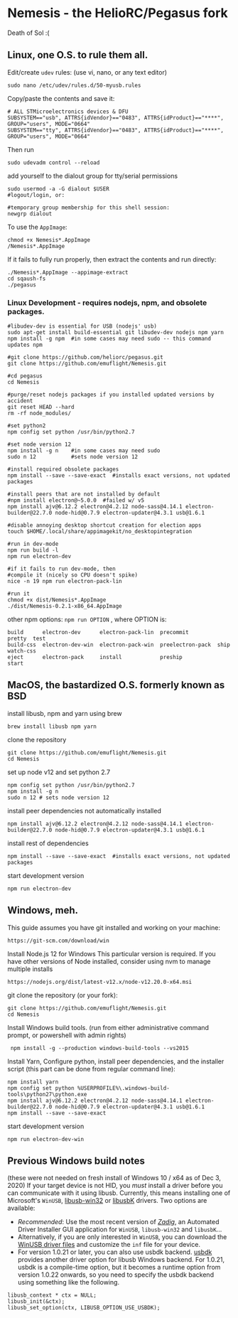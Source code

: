 # Nemesis - the HelioRC/Pegasus fork
Death of Sol :(

## Linux, one O.S. to rule them all.
Edit/create `udev` rules: (use vi, nano, or any text editor)
```
sudo nano /etc/udev/rules.d/50-myusb.rules
```
Copy/paste the contents and save it:
```
# ALL STMicroelectronics devices & DFU
SUBSYSTEM=="usb", ATTRS{idVendor}=="0483", ATTRS{idProduct}=="****", GROUP="users", MODE="0664"
SUBSYSTEM=="tty", ATTRS{idVendor}=="0483", ATTRS{idProduct}=="****", GROUP="users", MODE="0664"
```

Then run
```
sudo udevadm control --reload
```
add yourself to the dialout group for tty/serial permissions

```
sudo usermod -a -G dialout $USER
#logout/login, or:

#temporary group membership for this shell session:
newgrp dialout
```

To use the `AppImage`:
```
chmod +x Nemesis*.AppImage
/Nemesis*.AppImage
```
If it fails to fully run properly, then extract the contents and run directly:
```
./Nemesis*.AppImage --appimage-extract
cd sqaush-fs
./pegasus
```

### Linux Development - requires nodejs, npm, and obsolete packages.

```
#libudev-dev is essential for USB (nodejs' usb)
sudo apt-get install build-essential git libudev-dev nodejs npm yarn
npm install -g npm  #in some cases may need sudo -- this command updates npm

#git clone https://github.com/heliorc/pegasus.git
git clone https://github.com/emuflight/Nemesis.git

#cd pegasus
cd Nemesis

#purge/reset nodejs packages if you installed updated versions by accident
git reset HEAD --hard
rm -rf node_modules/

#set python2
npm config set python /usr/bin/python2.7

#set node version 12
npm install -g n    #in some cases may need sudo
sudo n 12           #sets node version 12

#install required obsolete packages
npm install --save --save-exact  #installs exact versions, not updated packages

#install peers that are not installed by default
#npm install electron@~5.0.0  #failed w/ v5
npm install ajv@6.12.2 electron@4.2.12 node-sass@4.14.1 electron-builder@22.7.0 node-hid@0.7.9 electron-updater@4.3.1 usb@1.6.1

#disable annoying desktop shortcut creation for election apps
touch $HOME/.local/share/appimagekit/no_desktopintegration

#run in dev-mode
npm run build -l
npm run electron-dev

#if it fails to run dev-mode, then
#compile it (nicely so CPU doesn't spike)
nice -n 19 npm run electron-pack-lin

#run it
chmod +x dist/Nemesis*.AppImage
./dist/Nemesis-0.2.1-x86_64.AppImage
```

other npm options:
`npm run OPTION` , where OPTION is:
```
build      electron-dev      electron-pack-lin  precommit         pretty  test
build-css  electron-dev-win  electron-pack-win  preelectron-pack  ship    watch-css
eject      electron-pack     install            preship           start
```


## MacOS, the bastardized O.S. formerly known as BSD

install libusb, npm and yarn using brew
```
brew install libusb npm yarn
```

clone the repository
```
git clone https://github.com/emuflight/Nemesis.git
cd Nemesis
```

set up node v12 and set python 2.7
```
npm config set python /usr/bin/python2.7
npm install -g n
sudo n 12 # sets node version 12
```

install peer dependencies not automatically installed
```
npm install ajv@6.12.2 electron@4.2.12 node-sass@4.14.1 electron-builder@22.7.0 node-hid@0.7.9 electron-updater@4.3.1 usb@1.6.1
```

install rest of dependencies
```
npm install --save --save-exact  #installs exact versions, not updated packages
```

start development version
```
npm run electron-dev
```


## Windows, meh.

This guide assumes you have git installed and working on your machine: 
```
https://git-scm.com/download/win
```

Install Node.js 12 for Windows
This particular version is required. If you have other versions of Node installed, consider using nvm to manage multiple installs
```
https://nodejs.org/dist/latest-v12.x/node-v12.20.0-x64.msi
```

git clone the repository (or your fork):
```
git clone https://github.com/emuflight/Nemesis.git
cd Nemesis
```

Install Windows build tools. (run from either administrative command prompt, or powershell with admin rights)
```
 npm install -g --production windows-build-tools --vs2015
```

Install Yarn, Configure python, install peer dependencies, and the installer script (this part can be done from regular command line):
```
npm install yarn
npm config set python %USERPROFILE%\.windows-build-tools\python27\python.exe
npm install ajv@6.12.2 electron@4.2.12 node-sass@4.14.1 electron-builder@22.7.0 node-hid@0.7.9 electron-updater@4.3.1 usb@1.6.1
npm install --save --save-exact
```

start development version
```
npm run electron-dev-win
```

## Previous Windows build notes 
(these were not needed on fresh install of Windows 10 / x64 as of Dec 3, 2020)
If your target device is not HID, you _must_ install a driver before you can communicate with it using libusb. Currently, this means installing one of Microsoft's `WinUSB`, [libusb-win32](http://sourceforge.net/apps/trac/libusb-win32/wiki) or [libusbK](http://libusbk.sourceforge.net/UsbK3/index.html) drivers. Two options are available:
* _Recommended_: Use the most recent version of _[Zadig](http://zadig.akeo.ie)_, an Automated Driver Installer GUI application for `WinUSB`, `libusb-win32` and `libusbK`...
* Alternatively, if you are only interested in `WinUSB`, you can download the [WinUSB driver files](https://storage.googleapis.com/google-code-archive-downloads/v2/code.google.com/libusb-winusb-wip/winusb%20driver.zip) and customize the `inf` file for your device.
* For version 1.0.21 or later, you can also use usbdk backend. [usbdk](https://cgit.freedesktop.org/spice/win32/usbdk) provides another driver option for libusb Windows backend. For 1.0.21, usbdk is a compile-time option, but it becomes a runtime option from version 1.0.22 onwards, so you need to specify the usbdk backend using something like the following.
```
libusb_context * ctx = NULL;
libusb_init(&ctx);
libusb_set_option(ctx, LIBUSB_OPTION_USE_USBDK);
```
